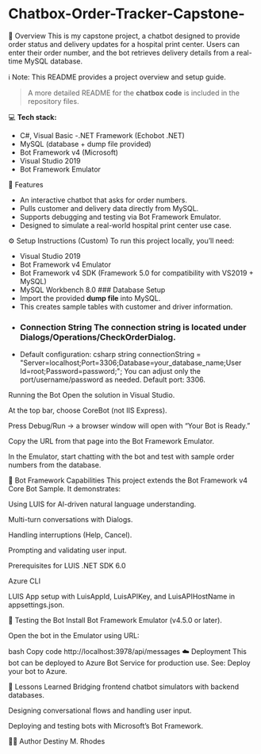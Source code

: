 # Chatbox-Order-Tracker-Capstone-

📌 Overview 
This is my capstone project, a chatbot designed to provide order status and delivery updates for a hospital print center. Users can enter their order number, and the bot retrieves delivery details from a real-time MySQL database.

ℹ️ Note: This README provides a project overview and setup guide.  
> A more detailed README for the **chatbox code** is included in the repository files.

💻 **Tech stack:** 
- C#, Visual Basic
-.NET Framework (Echobot .NET)
- MySQL (database + dump file provided)
- Bot Framework v4 (Microsoft)
- Visual Studio 2019
- Bot Framework Emulator
    
🚀 Features 
- An interactive chatbot that asks for order numbers.
- Pulls customer and delivery data directly from MySQL.
- Supports debugging and testing via Bot Framework Emulator.
- Designed to simulate a real-world hospital print center use case.
  
⚙️ Setup Instructions (Custom) To run this project locally, you’ll need: 
- Visual Studio 2019
- Bot Framework v4 Emulator
- Bot Framework v4 SDK (Framework 5.0 for compatibility with VS2019 + MySQL)
- MySQL Workbench 8.0 ### Database Setup
- Import the provided **dump file** into MySQL.
- This creates sample tables with customer and driver information.
- ### Connection String The connection string is located under Dialogs/Operations/CheckOrderDialog.
- Default configuration:
csharp
string connectionString = 
"Server=localhost;Port=3306;Database=your_database_name;User Id=root;Password=password;";
You can adjust only the port/username/password as needed. Default port: 3306.

Running the Bot
Open the solution in Visual Studio.

At the top bar, choose CoreBot (not IIS Express).

Press Debug/Run → a browser window will open with “Your Bot is Ready.”

Copy the URL from that page into the Bot Framework Emulator.

In the Emulator, start chatting with the bot and test with sample order numbers from the database.

🧠 Bot Framework Capabilities
This project extends the Bot Framework v4 Core Bot Sample. It demonstrates:

Using LUIS for AI-driven natural language understanding.

Multi-turn conversations with Dialogs.

Handling interruptions (Help, Cancel).

Prompting and validating user input.

Prerequisites for LUIS
.NET SDK 6.0

Azure CLI

LUIS App setup with LuisAppId, LuisAPIKey, and LuisAPIHostName in appsettings.json.

🧪 Testing the Bot
Install Bot Framework Emulator (v4.5.0 or later).

Open the bot in the Emulator using URL:

bash
Copy code
http://localhost:3978/api/messages
☁️ Deployment
This bot can be deployed to Azure Bot Service for production use.
See: Deploy your bot to Azure.

🎯 Lessons Learned
Bridging frontend chatbot simulators with backend databases.

Designing conversational flows and handling user input.

Deploying and testing bots with Microsoft’s Bot Framework.

👩‍💻 Author
Destiny M. Rhodes
